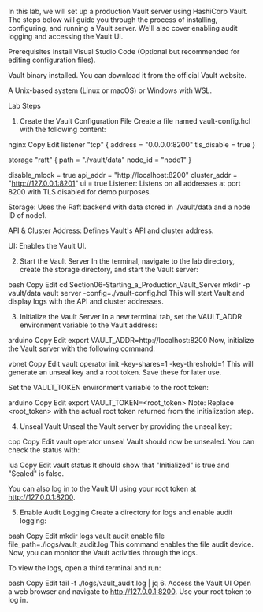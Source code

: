 In this lab, we will set up a production Vault server using HashiCorp Vault. The steps below will guide you through the process of installing, configuring, and running a Vault server. We'll also cover enabling audit logging and accessing the Vault UI.

Prerequisites
Install Visual Studio Code (Optional but recommended for editing configuration files).

Vault binary installed. You can download it from the official Vault website.

A Unix-based system (Linux or macOS) or Windows with WSL.

Lab Steps
1. Create the Vault Configuration File
Create a file named vault-config.hcl with the following content:

nginx
Copy
Edit
listener "tcp" {
  address = "0.0.0.0:8200"
  tls_disable = true
}

storage "raft" {
  path    = "./vault/data"
  node_id = "node1"
}

disable_mlock = true
api_addr = "http://localhost:8200"
cluster_addr = "http://127.0.0.1:8201"
ui = true
Listener: Listens on all addresses at port 8200 with TLS disabled for demo purposes.

Storage: Uses the Raft backend with data stored in ./vault/data and a node ID of node1.

API & Cluster Address: Defines Vault's API and cluster address.

UI: Enables the Vault UI.

2. Start the Vault Server
In the terminal, navigate to the lab directory, create the storage directory, and start the Vault server:

bash
Copy
Edit
cd Section06-Starting_a_Production_Vault_Server
mkdir -p vault/data
vault server -config=./vault-config.hcl
This will start Vault and display logs with the API and cluster addresses.

3. Initialize the Vault Server
In a new terminal tab, set the VAULT_ADDR environment variable to the Vault address:

arduino
Copy
Edit
export VAULT_ADDR=http://localhost:8200
Now, initialize the Vault server with the following command:

vbnet
Copy
Edit
vault operator init -key-shares=1 -key-threshold=1
This will generate an unseal key and a root token. Save these for later use.

Set the VAULT_TOKEN environment variable to the root token:

arduino
Copy
Edit
export VAULT_TOKEN=<root_token>
Note: Replace <root_token> with the actual root token returned from the initialization step.

4. Unseal Vault
Unseal the Vault server by providing the unseal key:

cpp
Copy
Edit
vault operator unseal
Vault should now be unsealed. You can check the status with:

lua
Copy
Edit
vault status
It should show that "Initialized" is true and "Sealed" is false.

You can also log in to the Vault UI using your root token at http://127.0.0.1:8200.

5. Enable Audit Logging
Create a directory for logs and enable audit logging:

bash
Copy
Edit
mkdir logs
vault audit enable file file_path=./logs/vault_audit.log
This command enables the file audit device. Now, you can monitor the Vault activities through the logs.

To view the logs, open a third terminal and run:

bash
Copy
Edit
tail -f ./logs/vault_audit.log | jq
6. Access the Vault UI
Open a web browser and navigate to http://127.0.0.1:8200. Use your root token to log in.
